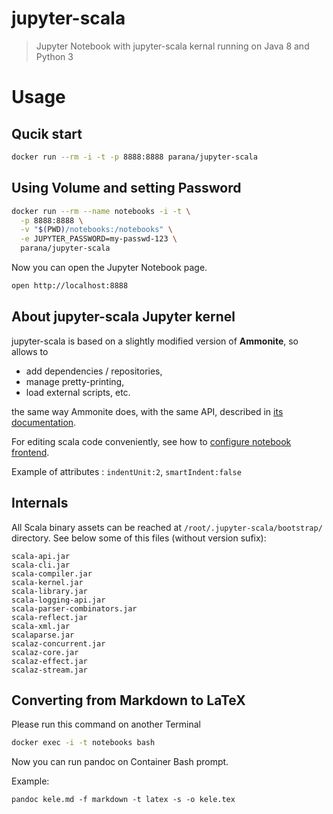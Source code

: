# jupyter-scala

> Jupyter Notebook with jupyter-scala kernal running on Java 8 and Python 3 

# Usage

## Qucik start

```bash
docker run --rm -i -t -p 8888:8888 parana/jupyter-scala
```

## Using Volume and setting Password

```bash
docker run --rm --name notebooks -i -t \
  -p 8888:8888 \
  -v "$(PWD)/notebooks:/notebooks" \
  -e JUPYTER_PASSWORD=my-passwd-123 \
  parana/jupyter-scala
```

Now you can open the Jupyter Notebook page.

```bash
open http://localhost:8888
```

## About jupyter-scala Jupyter kernel

jupyter-scala is based on a slightly modified version of **Ammonite**, so allows to

* add dependencies / repositories,
* manage pretty-printing,
* load external scripts, etc.

the same way Ammonite does, with the same API, described in
[its documentation](http://www.lihaoyi.com/Ammonite/#Ammonite-REPL).

For editing scala code conveniently, see how to [configure notebook frontend](http://jupyter-notebook.readthedocs.io/en/latest/frontend_config.html#persisting-configuration-settings).

Example of attributes : `indentUnit:2`, `smartIndent:false`

## Internals

All Scala binary assets can be reached at `/root/.jupyter-scala/bootstrap/`
directory. See below some of this files (without version sufix):

```
scala-api.jar
scala-cli.jar
scala-compiler.jar
scala-kernel.jar
scala-library.jar
scala-logging-api.jar
scala-parser-combinators.jar
scala-reflect.jar
scala-xml.jar
scalaparse.jar
scalaz-concurrent.jar
scalaz-core.jar
scalaz-effect.jar
scalaz-stream.jar
```

## Converting from Markdown to LaTeX

Please run this command on another Terminal

```bash
docker exec -i -t notebooks bash
```

Now you can run pandoc on Container Bash prompt.

Example:

```
pandoc kele.md -f markdown -t latex -s -o kele.tex
```

